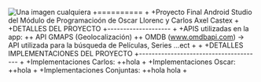 ![Una imagen cualquiera](https://firebasestorage.googleapis.com/v0/b/cineapp-b4786.appspot.com/o/movielife.png?alt=media&token=8a746ce5-4a89-4dcf-a8e7-cfc7a010f0fc "De 300 x 120 píxeles")
+==========
+
+Proyecto Final Android Studio del Módulo de Programacioón de Oscar Llorenc y Carlos Axel Castex
+
+DETALLES DEL PROYECTO
+--------------------
+
+APIS utilizadas en la app:
++ API GMAPS (Geolocalización)
++ OMDB (www.omdbapi.com) -> API utilizada para la búsqueda de Películas, Series ...ect
+
+
+DETALLES IMPLEMENTACIONES DEL PROYECTO
+---------------------------------------
+
+Implementaciones Carlos:
++hola
+
+Implementaciones Oscar:
++hola
+
+Implementaciones Conjuntas:
++hola hola
+